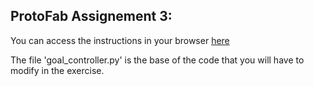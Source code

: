 ## ProtoFab Assignement 3: 

You can access the instructions in your browser [here](https://htmlpreview.github.io/?https://github.com/nembrinj/protofablab/blob/main/2025/assignments/AN_03/html/AN_03_SLAM.html)


The file 'goal_controller.py' is the base of the code that you will have to modify in the exercise.
